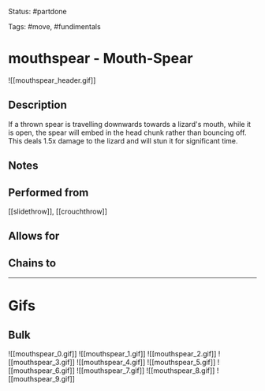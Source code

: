 Status: #partdone

Tags: #move, #fundimentals

# mouthspear - Mouth-Spear
![[mouthspear_header.gif]]
## Description
If a thrown spear is travelling downwards towards a lizard's mouth, while it is open, the spear will embed in the head chunk rather than bouncing off. This deals 1.5x damage to the lizard and will stun it for significant time.

## Notes


## Performed from
[[slidethrow]], [[crouchthrow]]

## Allows for


## Chains to


___
# Gifs
## Bulk
![[mouthspear_0.gif]]
![[mouthspear_1.gif]]
![[mouthspear_2.gif]]
![[mouthspear_3.gif]]
![[mouthspear_4.gif]]
![[mouthspear_5.gif]]
![[mouthspear_6.gif]]
![[mouthspear_7.gif]]
![[mouthspear_8.gif]]
![[mouthspear_9.gif]]